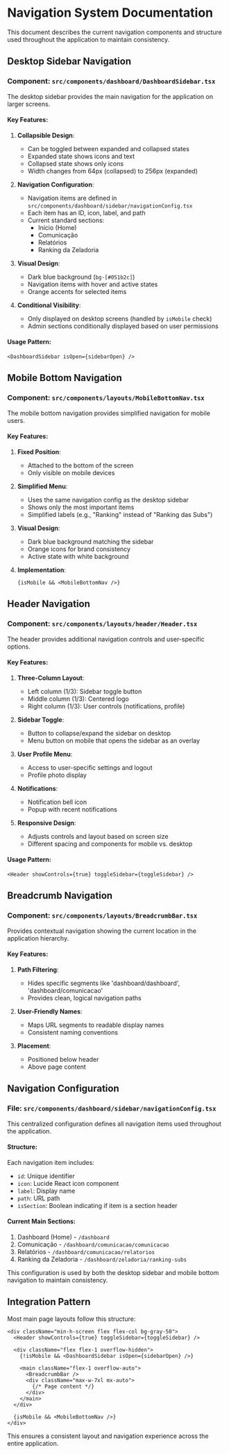 
# Navigation System Documentation

This document describes the current navigation components and structure used throughout the application to maintain consistency.

## Desktop Sidebar Navigation

### Component: `src/components/dashboard/DashboardSidebar.tsx`

The desktop sidebar provides the main navigation for the application on larger screens.

#### Key Features:

1. **Collapsible Design**:
   - Can be toggled between expanded and collapsed states
   - Expanded state shows icons and text
   - Collapsed state shows only icons
   - Width changes from 64px (collapsed) to 256px (expanded)

2. **Navigation Configuration**:
   - Navigation items are defined in `src/components/dashboard/sidebar/navigationConfig.tsx`
   - Each item has an ID, icon, label, and path
   - Current standard sections:
     - Início (Home)
     - Comunicação
     - Relatórios
     - Ranking da Zeladoria

3. **Visual Design**:
   - Dark blue background (`bg-[#051b2c]`)
   - Navigation items with hover and active states
   - Orange accents for selected items

4. **Conditional Visibility**:
   - Only displayed on desktop screens (handled by `isMobile` check)
   - Admin sections conditionally displayed based on user permissions

#### Usage Pattern:

```tsx
<DashboardSidebar isOpen={sidebarOpen} />
```

## Mobile Bottom Navigation

### Component: `src/components/layouts/MobileBottomNav.tsx`

The mobile bottom navigation provides simplified navigation for mobile users.

#### Key Features:

1. **Fixed Position**:
   - Attached to the bottom of the screen
   - Only visible on mobile devices

2. **Simplified Menu**:
   - Uses the same navigation config as the desktop sidebar
   - Shows only the most important items
   - Simplified labels (e.g., "Ranking" instead of "Ranking das Subs")

3. **Visual Design**:
   - Dark blue background matching the sidebar
   - Orange icons for brand consistency
   - Active state with white background

4. **Implementation**:
   ```tsx
   {isMobile && <MobileBottomNav />}
   ```

## Header Navigation

### Component: `src/components/layouts/header/Header.tsx`

The header provides additional navigation controls and user-specific options.

#### Key Features:

1. **Three-Column Layout**:
   - Left column (1/3): Sidebar toggle button
   - Middle column (1/3): Centered logo
   - Right column (1/3): User controls (notifications, profile)

2. **Sidebar Toggle**:
   - Button to collapse/expand the sidebar on desktop
   - Menu button on mobile that opens the sidebar as an overlay

3. **User Profile Menu**:
   - Access to user-specific settings and logout
   - Profile photo display

4. **Notifications**:
   - Notification bell icon
   - Popup with recent notifications

5. **Responsive Design**:
   - Adjusts controls and layout based on screen size
   - Different spacing and components for mobile vs. desktop

#### Usage Pattern:

```tsx
<Header showControls={true} toggleSidebar={toggleSidebar} />
```

## Breadcrumb Navigation

### Component: `src/components/layouts/BreadcrumbBar.tsx`

Provides contextual navigation showing the current location in the application hierarchy.

#### Key Features:

1. **Path Filtering**:
   - Hides specific segments like 'dashboard/dashboard', 'dashboard/comunicacao'
   - Provides clean, logical navigation paths

2. **User-Friendly Names**:
   - Maps URL segments to readable display names
   - Consistent naming conventions

3. **Placement**:
   - Positioned below header
   - Above page content

## Navigation Configuration

### File: `src/components/dashboard/sidebar/navigationConfig.tsx`

This centralized configuration defines all navigation items used throughout the application.

#### Structure:

Each navigation item includes:
- `id`: Unique identifier
- `icon`: Lucide React icon component
- `label`: Display name
- `path`: URL path
- `isSection`: Boolean indicating if item is a section header

#### Current Main Sections:

1. Dashboard (Home) - `/dashboard`
2. Comunicação - `/dashboard/comunicacao/comunicacao`
3. Relatórios - `/dashboard/comunicacao/relatorios`
4. Ranking da Zeladoria - `/dashboard/zeladoria/ranking-subs`

This configuration is used by both the desktop sidebar and mobile bottom navigation to maintain consistency.

## Integration Pattern

Most main page layouts follow this structure:

```tsx
<div className="min-h-screen flex flex-col bg-gray-50">
  <Header showControls={true} toggleSidebar={toggleSidebar} />
  
  <div className="flex flex-1 overflow-hidden">
    {!isMobile && <DashboardSidebar isOpen={sidebarOpen} />}
    
    <main className="flex-1 overflow-auto">
      <BreadcrumbBar />
      <div className="max-w-7xl mx-auto">
        {/* Page content */}
      </div>
    </main>
  </div>
  
  {isMobile && <MobileBottomNav />}
</div>
```

This ensures a consistent layout and navigation experience across the entire application.
